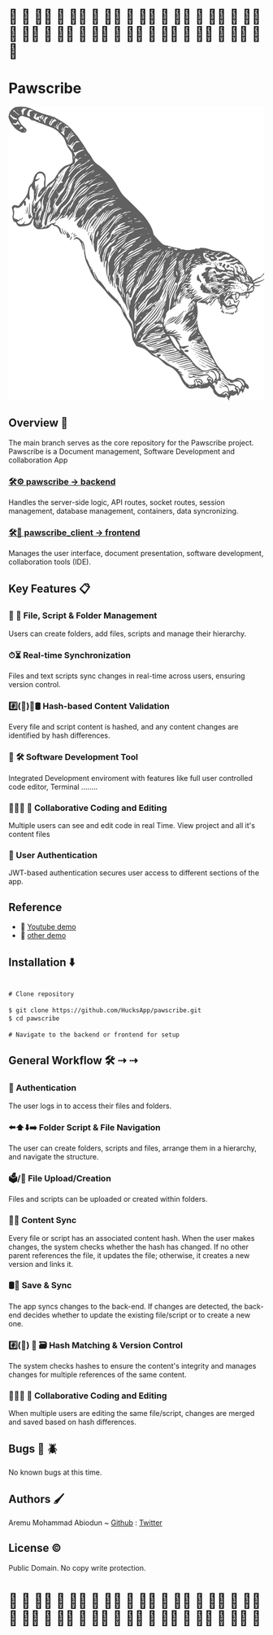 # 🐾 🐾 🐾🐾 🐾 🐾🐾 🐾 🐾🐾 🐾 🐾🐾 🐾 🐾🐾 🐾 🐾🐾 🐾 🐾🐾 🐾 🐾🐾 🐾 🐾🐾 🐾 🐾🐾 🐾 🐾🐾 🐾 🐾🐾 🐾 🐾🐾 🐾 🐾🐾 🐾 🐾
#  Pawscribe
![PAWSCRIBE](https://github.com/HucksApp/pawscribe/blob/pawscribe_client/src/images/back5.svg "Title is optional")

## Overview 📖
The main branch serves as the core repository for the Pawscribe project.
Pawscribe is a Document management, Software Development and collaboration App
### [🛠⚙️ pawscribe -> backend](https://github.com/HucksApp/pawscribe/tree/pawscribe "backend")
Handles the server-side logic, API routes, socket routes, session management, database management, containers, data syncronizing.
### [🛠📲 pawscribe_client -> frontend](https://github.com/HucksApp/pawscribe/tree/pawscribe_client "frontend")
Manages the user interface, document presentation, software development, collaboration tools (IDE).

## Key Features 📋
### 📄 📁 File, Script & Folder Management
Users can create folders, add files, scripts and manage their hierarchy.
### ⏱⏳ Real-time Synchronization
Files and text scripts sync changes in real-time across users, ensuring version control.
### #️⃣(📃)🔀🛢 Hash-based Content Validation
Every file and script content is hashed, and any content changes are identified by hash differences.
### 📑 🛠 Software Development Tool  
Integrated Development enviroment with features like full user controlled code editor, Terminal ........
### 👩‍👧‍👧 📝 Collaborative Coding and Editing 
Multiple users can see and edit code in real Time. View project and all it's content files
### 🔐 User Authentication 
JWT-based authentication secures user access to different sections of the app.

## Reference  
* 🎥 [Youtube demo](https://www.youtube.com/watch?v=6JbJsOSW1fM "pawscribe")
* 🎥 [other demo](https://www.flexclip.com/share/694478929b9c352b019f1d0c0ec1f27c7cdfab8.html "pawscribe")

## Installation  ⬇️
```

# Clone repository

$ git clone https://github.com/HucksApp/pawscribe.git
$ cd pawscribe

# Navigate to the backend or frontend for setup

```

## General Workflow 🛠 ⇢ ⇢
### 🔏 Authentication 
The user logs in to access their files and folders.
### ⬅️⬆️⬇️➡️ Folder Script & File Navigation 
The user can create folders, scripts and files, arrange them in a hierarchy, and navigate the structure.
### 🗳/📄 File Upload/Creation
Files and scripts can be uploaded or created within folders.
### 📄🔄 Content Sync
Every file or script has an associated content hash. When the user makes changes, the system checks whether the hash has changed. If no other parent references the file, it updates the file; otherwise, it creates a new version and links it.
### 🛢🔄 Save & Sync
The app syncs changes to the back-end. If changes are detected, the back-end decides whether to update the existing file/script or to create a new one.
### #️⃣(📃) 🔀 🗃 Hash Matching & Version Control
The system checks hashes to ensure the content's integrity and manages changes for multiple references of the same content.
### 👩‍👧‍👧 📝 Collaborative Coding and Editing
When multiple users are editing the same file/script, changes are merged and saved based on hash differences.

## Bugs 🐛 🪲
No known bugs at this time. 

## Authors 🖌
Aremu Mohammad Abiodun ~ [Github](https://github.com/Hucksapp) : [Twitter](https://twitter.com/hucks_jake)  

## License ©
Public Domain. No copy write protection. 

# 🐾 🐾 🐾🐾 🐾 🐾🐾 🐾 🐾🐾 🐾 🐾🐾 🐾 🐾🐾 🐾 🐾🐾 🐾 🐾🐾 🐾 🐾🐾 🐾 🐾🐾 🐾 🐾🐾 🐾 🐾🐾 🐾 🐾🐾 🐾 🐾🐾 🐾 🐾🐾 🐾

